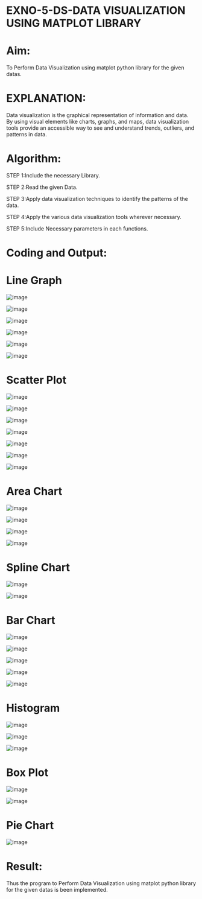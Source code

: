 # EXNO-5-DS-DATA VISUALIZATION USING MATPLOT LIBRARY

# Aim:
  To Perform Data Visualization using matplot python library for the given datas.

# EXPLANATION:
Data visualization is the graphical representation of information and data. By using visual elements like charts, graphs, and maps, data visualization tools provide an accessible way to see and understand trends, outliers, and patterns in data.

# Algorithm:
STEP 1:Include the necessary Library.

STEP 2:Read the given Data.

STEP 3:Apply data visualization techniques to identify the patterns of the data.

STEP 4:Apply the various data visualization tools wherever necessary.

STEP 5:Include Necessary parameters in each functions.

# Coding and Output:
# Line Graph
 ![image](https://github.com/SamyukthaSreenivasan/EXNO-5-DS/assets/119475703/73bf39e5-9636-4fbf-912a-973c6bee1c02)

 ![image](https://github.com/SamyukthaSreenivasan/EXNO-5-DS/assets/119475703/714c39f4-c504-451e-ba95-54704ab98ca1)

 ![image](https://github.com/SamyukthaSreenivasan/EXNO-5-DS/assets/119475703/e10bb3c0-1cbd-4d88-b0ad-e13087e8bec7)

![image](https://github.com/SamyukthaSreenivasan/EXNO-5-DS/assets/119475703/2c1045e8-4543-4f00-afd9-9ce817ea43aa)

![image](https://github.com/SamyukthaSreenivasan/EXNO-5-DS/assets/119475703/5a48054a-99ff-4de4-b4ff-e1ddc85858ec)

![image](https://github.com/SamyukthaSreenivasan/EXNO-5-DS/assets/119475703/61e0ac79-2e42-45c7-920f-84ad8065e520)

# Scatter Plot
![image](https://github.com/SamyukthaSreenivasan/EXNO-5-DS/assets/119475703/9b29467f-d013-4ba5-b91e-181de6711ee5)

![image](https://github.com/SamyukthaSreenivasan/EXNO-5-DS/assets/119475703/2339c126-5702-448a-9b73-852d26ef8b50)

![image](https://github.com/SamyukthaSreenivasan/EXNO-5-DS/assets/119475703/c246b292-3829-4cb6-bc2d-067d0b892f29)

![image](https://github.com/SamyukthaSreenivasan/EXNO-5-DS/assets/119475703/bbff9007-1cb1-4cbe-a62d-b2997c08d77d)

![image](https://github.com/SamyukthaSreenivasan/EXNO-5-DS/assets/119475703/7c3b3eb5-b2ee-4567-bdc8-3e27938e99dc)

![image](https://github.com/SamyukthaSreenivasan/EXNO-5-DS/assets/119475703/5b061d0b-96a0-44da-9035-6fc03564d458)

![image](https://github.com/SamyukthaSreenivasan/EXNO-5-DS/assets/119475703/40254063-c10b-42e5-af96-49ff7f6b7546)

# Area Chart
![image](https://github.com/SamyukthaSreenivasan/EXNO-5-DS/assets/119475703/b1ddfd59-ce17-40b2-98e9-b9cb991490c5)

![image](https://github.com/SamyukthaSreenivasan/EXNO-5-DS/assets/119475703/c0d8053d-faa8-47e8-8796-d56aa23c9a07)

![image](https://github.com/SamyukthaSreenivasan/EXNO-5-DS/assets/119475703/f1b4ebfa-0c38-47e6-adb3-97579aefcf4f)

![image](https://github.com/SamyukthaSreenivasan/EXNO-5-DS/assets/119475703/7251d03b-f674-4cd5-bea1-e69bec86d285)

# Spline Chart
![image](https://github.com/SamyukthaSreenivasan/EXNO-5-DS/assets/119475703/47df3913-413e-4c91-b033-9cf0567e093b)

![image](https://github.com/SamyukthaSreenivasan/EXNO-5-DS/assets/119475703/8f1755dc-b875-496d-9d97-4268e2cb9c32)

# Bar Chart
![image](https://github.com/SamyukthaSreenivasan/EXNO-5-DS/assets/119475703/5156830e-6ea3-4b91-92b8-bfd8d145713d)

![image](https://github.com/SamyukthaSreenivasan/EXNO-5-DS/assets/119475703/c0033a63-164f-4cc4-996f-95201893ecd0)

![image](https://github.com/SamyukthaSreenivasan/EXNO-5-DS/assets/119475703/f44b28df-de23-4101-a61a-e261e3532364)

![image](https://github.com/SamyukthaSreenivasan/EXNO-5-DS/assets/119475703/a9742915-7b35-47fd-b59d-b7b8fadc54b2)

![image](https://github.com/SamyukthaSreenivasan/EXNO-5-DS/assets/119475703/555b339d-2f21-4348-9feb-b631839a5e36)

# Histogram
![image](https://github.com/SamyukthaSreenivasan/EXNO-5-DS/assets/119475703/9964cb3a-88ad-4adc-83e8-b936f6b86d12)

![image](https://github.com/SamyukthaSreenivasan/EXNO-5-DS/assets/119475703/3a7dab5f-b3ec-419e-96c0-8807e20cf43a)

![image](https://github.com/SamyukthaSreenivasan/EXNO-5-DS/assets/119475703/d4101745-4a05-4c0a-8c79-ad356d8e7b43)

# Box Plot
![image](https://github.com/SamyukthaSreenivasan/EXNO-5-DS/assets/119475703/172f8db9-8683-4c10-a38b-59494ace81f6)

![image](https://github.com/SamyukthaSreenivasan/EXNO-5-DS/assets/119475703/662bd95d-924e-403a-aeb0-3809cad79811)

# Pie Chart
![image](https://github.com/SamyukthaSreenivasan/EXNO-5-DS/assets/119475703/d31e6000-d08c-4e69-90bb-39ba7fe5bb8e)

# Result:
Thus the program to Perform Data Visualization using matplot python library for the given datas is been implemented.
